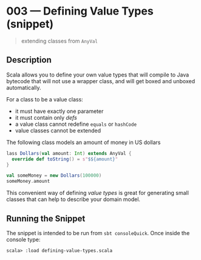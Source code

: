 # 003 &mdash; Defining Value Types (snippet)
> extending classes from `AnyVal`

## Description
Scala allows you to define your own value types that will compile to Java bytecode that will not use a wrapper class, and will get boxed and unboxed automatically.

For a class to be a value class:
+ it must have exactly one parameter
+ it must contain only *defs*
+ a value class cannot redefine `equals` or `hashCode`
+ value classes cannot be extended

The following class models an amount of money in US dollars
```scala
lass Dollars(val amount: Int) extends AnyVal {
  override def toString() = s"$${amount}"
}

val someMoney = new Dollars(100000)
someMoney.amount
```

This convenient way of defining *value types* is great for generating small classes that can help to describe your domain model.

## Running the Snippet
The snippet is intended to be run from `sbt consoleQuick`. Once inside the console type:
```
scala> :load defining-value-types.scala
```
